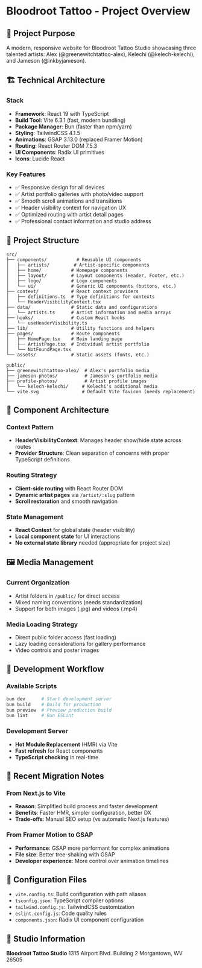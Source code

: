 # Bloodroot Tattoo - Project Overview

## 🎯 Project Purpose

A modern, responsive website for Bloodroot Tattoo Studio showcasing three talented artists: Alex (@greenewitchtattoo-alex), Kelechi (@kelech-kelechi), and Jameson (@inkbyjameson).

## 🏗️ Technical Architecture

### Stack

- **Framework**: React 19 with TypeScript
- **Build Tool**: Vite 6.3.1 (fast, modern bundling)
- **Package Manager**: Bun (faster than npm/yarn)
- **Styling**: TailwindCSS 4.1.5
- **Animations**: GSAP 3.13.0 (replaced Framer Motion)
- **Routing**: React Router DOM 7.5.3
- **UI Components**: Radix UI primitives
- **Icons**: Lucide React

### Key Features

- ✅ Responsive design for all devices
- ✅ Artist portfolio galleries with photo/video support
- ✅ Smooth scroll animations and transitions
- ✅ Header visibility context for navigation UX
- ✅ Optimized routing with artist detail pages
- ✅ Professional contact information and studio address

## 📁 Project Structure

```text
src/
├── components/           # Reusable UI components
│   ├── artists/         # Artist-specific components
│   ├── home/           # Homepage components
│   ├── layout/         # Layout components (Header, Footer, etc.)
│   ├── logo/           # Logo components
│   └── ui/             # Generic UI components (buttons, etc.)
├── context/            # React context providers
│   ├── definitions.ts  # Type definitions for contexts
│   └── HeaderVisibilityContext.tsx
├── data/               # Static data and configurations
│   └── artists.ts      # Artist information and media arrays
├── hooks/              # Custom React hooks
│   └── useHeaderVisibility.ts
├── lib/                # Utility functions and helpers
├── pages/              # Route components
│   ├── HomePage.tsx    # Main landing page
│   ├── ArtistPage.tsx  # Individual artist portfolio
│   └── NotFoundPage.tsx
└── assets/             # Static assets (fonts, etc.)

public/
├── greenewitchtattoo-alex/  # Alex's portfolio media
├── jameson-photos/          # Jameson's portfolio media
├── profile-photos/          # Artist profile images
│   └── kelech-kelechi/     # Kelechi's additional media
└── vite.svg                # Default Vite favicon (needs replacement)
```

## 🎨 Component Architecture

### Context Pattern

- **HeaderVisibilityContext**: Manages header show/hide state across routes
- **Provider Structure**: Clean separation of concerns with proper TypeScript definitions

### Routing Strategy

- **Client-side routing** with React Router DOM
- **Dynamic artist pages** via `/artist/:slug` pattern
- **Scroll restoration** and smooth navigation

### State Management

- **React Context** for global state (header visibility)
- **Local component state** for UI interactions
- **No external state library** needed (appropriate for project size)

## 🖼️ Media Management

### Current Organization

- Artist folders in `/public/` for direct access
- Mixed naming conventions (needs standardization)
- Support for both images (.jpg) and videos (.mp4)

### Media Loading Strategy

- Direct public folder access (fast loading)
- Lazy loading considerations for gallery performance
- Video controls and poster images

## 🚀 Development Workflow

### Available Scripts

```bash
bun dev      # Start development server
bun build    # Build for production
bun preview  # Preview production build
bun lint     # Run ESLint
```

### Development Server

- **Hot Module Replacement** (HMR) via Vite
- **Fast refresh** for React components
- **TypeScript checking** in real-time

## 🎯 Recent Migration Notes

### From Next.js to Vite

- **Reason**: Simplified build process and faster development
- **Benefits**: Faster HMR, simpler configuration, better DX
- **Trade-offs**: Manual SEO setup (vs automatic Next.js features)

### From Framer Motion to GSAP

- **Performance**: GSAP more performant for complex animations
- **File size**: Better tree-shaking with GSAP
- **Developer experience**: More control over animation timelines

## 🔧 Configuration Files

- `vite.config.ts`: Build configuration with path aliases
- `tsconfig.json`: TypeScript compiler options
- `tailwind.config.js`: TailwindCSS customization
- `eslint.config.js`: Code quality rules
- `components.json`: Radix UI component configuration

## 📍 Studio Information

**Bloodroot Tattoo Studio**
1315 Airport Blvd. Building 2
Morgantown, WV 26505
